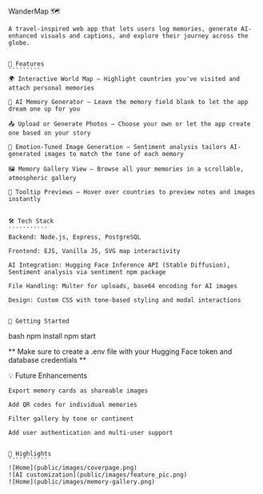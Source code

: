 WanderMap 🗺️
````````````` 
A travel-inspired web app that lets users log memories, generate AI-enhanced visuals and captions, and explore their journey across the globe.


🌟 Features
`````````
🌍 Interactive World Map — Highlight countries you've visited and attach personal memories

🧠 AI Memory Generator — Leave the memory field blank to let the app dream one up for you

📤 Upload or Generate Photos — Choose your own or let the app create one based on your story

🎨 Emotion-Tuned Image Generation — Sentiment analysis tailors AI-generated images to match the tone of each memory

🖼️ Memory Gallery View — Browse all your memories in a scrollable, atmospheric gallery

🧩 Tooltip Previews — Hover over countries to preview notes and images instantly


🛠️ Tech Stack
```````````
Backend: Node.js, Express, PostgreSQL

Frontend: EJS, Vanilla JS, SVG map interactivity

AI Integration: Hugging Face Inference API (Stable Diffusion), Sentiment analysis via sentiment npm package

File Handling: Multer for uploads, base64 encoding for AI images

Design: Custom CSS with tone-based styling and modal interactions


🚀 Getting Started
````````````````````
bash
npm install
npm start

** Make sure to create a .env file with your Hugging Face token and database credentials **


💡 Future Enhancements
````````````````````````
Export memory cards as shareable images

Add QR codes for individual memories

Filter gallery by tone or continent

Add user authentication and multi-user support


📸 Highlights
```````````
![Home](public/images/coverpage.png)
![AI customization](public/images/feature_pic.png)
![Home](public/images/memory-gallery.png)